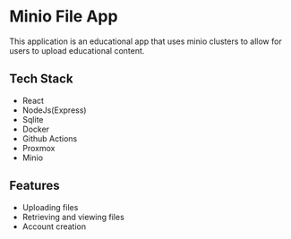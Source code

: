 # Minio File App
This application is an educational app that uses minio clusters to allow for users to upload educational content.

## Tech Stack
- React
- NodeJs(Express)
- Sqlite
- Docker
- Github Actions
- Proxmox
- Minio

## Features
- Uploading files
- Retrieving and viewing files
- Account creation